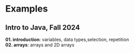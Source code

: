 # Examples
## Intro to Java, Fall 2024

**01. introduction**: variables, data types,selection, repetition   
**02. arrays**: arrays and 2D arrays

